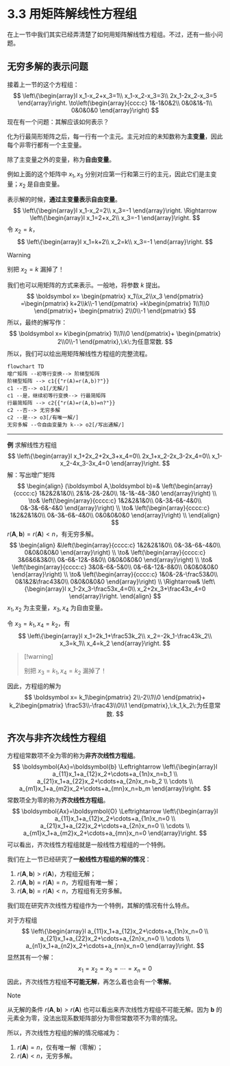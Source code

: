 # 3.3 用矩阵解线性方程组

在上一节中我们其实已经弄清楚了如何用矩阵解线性方程组。不过，还有一些小问题。

## 无穷多解的表示问题

接着上一节的这个方程组：
$$
\left\{\begin{array}l
  x_1-x_2+x_3=1\\
  x_1-x_2-x_3=3\\
  2x_1-2x_2-x_3=5
\end{array}\right.
\to\left(\begin{array}{ccc:c}
1&-1&0&2\\
0&0&1&-1\\
0&0&0&0
\end{array}\right)
$$
现在有一个问题：其解应该如何表示？

化为行最简形矩阵之后，每一行有一个主元。主元对应的未知数称为**主变量**，因此每个非零行都有一个主变量。

除了主变量之外的变量，称为**自由变量**。

例如上面的这个矩阵中 $x_1,x_3$ 分别对应第一行和第三行的主元，因此它们是主变量；$x_2$ 是自由变量。

表示解的时候，**通过主变量表示自由变量**。
$$
\left\{\begin{array}l
  x_1-x_2=2\\
  x_3=-1
\end{array}\right.
\Rightarrow
\left\{\begin{array}l
  x_1=2+x_2\\
  x_3=-1
\end{array}\right.
$$
令 $x_2=k$，
$$
\left\{\begin{array}l
  x_1=k+2\\
  x_2=k\\
  x_3=-1
\end{array}\right.
$$

> [!warning]
>
> 别把 $x_2=k$ 漏掉了！

我们也可以用矩阵的方式来表示。一般地，将参数 $k$ 提出。
$$
\boldsymbol x=
\begin{pmatrix}
x_1\\x_2\\x_3
\end{pmatrix}
=\begin{pmatrix}
k+2\\k\\-1
\end{pmatrix}
=k\begin{pmatrix}
1\\1\\0
\end{pmatrix}+
\begin{pmatrix}
2\\0\\-1
\end{pmatrix}
$$
所以，最终的解写作：
$$
\boldsymbol x=
k\begin{pmatrix}
1\\1\\0
\end{pmatrix}+
\begin{pmatrix}
2\\0\\-1
\end{pmatrix},\:k\:为任意常数.
$$
所以，我们可以绘出用矩阵解线性方程组的完整流程。

```mermaid
flowchart TD
增广矩阵 --初等行变换--> 阶梯型矩阵
阶梯型矩阵 --> c1{{"r(A)=r(A,b)?"}}
c1 --否--> o1[/无解/]
c1 --是，继续初等行变换--> 行最简矩阵
行最简矩阵 --> c2{{"r(A)=r(A,b)=n?"}}
c2 --否--> 无穷多解
c2 --是--> o3[/有唯一解/]
无穷多解 --令自由变量为 k--> o2[/写出通解/]
```

---

**例** 求解线性方程组
$$
\left\{\begin{array}l
  x_1+2x_2+2x_3+x_4=0\\
  2x_1+x_2-2x_3-2x_4=0\\
  x_1-x_2-4x_3-3x_4=0
\end{array}\right.
$$
解：写出增广矩阵
$$
\begin{align}
(\boldsymbol A,\boldsymbol b)=&
\left(\begin{array}{cccc:c}
1&2&2&1&0\\
2&1&-2&-2&0\\
1&-1&-4&-3&0
\end{array}\right) \\
\to&
\left(\begin{array}{cccc:c}
1&2&2&1&0\\
0&-3&-6&-4&0\\
0&-3&-6&-4&0
\end{array}\right) \\
\to&
\left(\begin{array}{cccc:c}
1&2&2&1&0\\
0&-3&-6&-4&0\\
0&0&0&0&0
\end{array}\right) \\
\end{align}
$$
$r(\boldsymbol A,\boldsymbol b)=r(\boldsymbol A)<n$，有无穷多解。
$$
\begin{align}
&\left(\begin{array}{cccc:c}
1&2&2&1&0\\
0&-3&-6&-4&0\\
0&0&0&0&0
\end{array}\right) \\
\to&
\left(\begin{array}{cccc:c}
3&6&6&3&0\\
0&-6&-12&-8&0\\
0&0&0&0&0
\end{array}\right) \\
\to&
\left(\begin{array}{cccc:c}
3&0&-6&-5&0\\
0&-6&-12&-8&0\\
0&0&0&0&0
\end{array}\right) \\
\to&
\left(\begin{array}{cccc:c}
1&0&-2&-\frac53&0\\
0&1&2&\frac43&0\\
0&0&0&0&0
\end{array}\right) \\
\Rightarrow&
\left\{\begin{array}l
  x_1-2x_3-\frac53x_4=0\\
  x_2+2x_3+\frac43x_4=0
\end{array}\right.
\end{align}
$$
$x_1,x_2$ 为主变量，$x_3,x_4$ 为自由变量。

令 $x_3=k_1,x_4=k_2$，有
$$
\left\{\begin{array}l
  x_1=2k_1+\frac53k_2\\
  x_2=-2k_1-\frac43k_2\\
  x_3=k_1\\
  x_4=k_2
\end{array}\right.
$$

>  [!warning]
>
> 别把 $x_3=k_1,x_4=k_2$ 漏掉了！

因此，方程组的解为
$$
\boldsymbol x=
k_1\begin{pmatrix}
2\\-2\\1\\0
\end{pmatrix}+
k_2\begin{pmatrix}
\frac53\\-\frac43\\0\\1
\end{pmatrix},\:k_1,k_2\:为任意常数.
$$

## 齐次与非齐次线性方程组

方程组常数项不全为零的称为**非齐次线性方程组**。
$$
\boldsymbol{Ax}=\boldsymbol{b}
\Leftrightarrow
\left\{\begin{array}l
  a_{11}x_1+a_{12}x_2+\cdots+a_{1n}x_n=b_1 \\
  a_{21}x_1+a_{22}x_2+\cdots+a_{2n}x_n=b_2 \\
  \cdots \\
  a_{m1}x_1+a_{m2}x_2+\cdots+a_{mn}x_n=b_m
\end{array}\right.
$$
常数项全为零的称为**齐次线性方程组**。
$$
\boldsymbol{Ax}=\boldsymbol{O}
\Leftrightarrow
\left\{\begin{array}l
  a_{11}x_1+a_{12}x_2+\cdots+a_{1n}x_n=0 \\
  a_{21}x_1+a_{22}x_2+\cdots+a_{2n}x_n=0 \\
  \cdots \\
  a_{m1}x_1+a_{m2}x_2+\cdots+a_{mn}x_n=0
\end{array}\right.
$$
可以看出，齐次线性方程组就是一般线性方程组的一个特例。

我们在上一节已经研究了**一般线性方程组的解的情况**：

1. $r(\boldsymbol A,\boldsymbol b)>r(\boldsymbol A)$，方程组无解；
2. $r(\boldsymbol A,\boldsymbol b)=r(\boldsymbol A)=n$，方程组有唯一解；
3. $r(\boldsymbol A,\boldsymbol b)=r(\boldsymbol A)<n$，方程组有无穷多解。

我们现在研究齐次线性方程组作为一个特例，其解的情况有什么特点。

对于方程组
$$
\left\{\begin{array}l
  a_{11}x_1+a_{12}x_2+\cdots+a_{1n}x_n=0 \\
  a_{21}x_1+a_{22}x_2+\cdots+a_{2n}x_n=0 \\
  \cdots \\
  a_{n1}x_1+a_{n2}x_2+\cdots+a_{nn}x_n=0
\end{array}\right.
$$
显然其有一个解：
$$
x_1=x_2=x_3=\cdots=x_n=0
$$
因此，齐次线性方程组**不可能无解**，再怎么着也会有一个**零解**。

> [!note]
>
> 从无解的条件 $r(\boldsymbol A,\boldsymbol b)>r(\boldsymbol A)$ 也可以看出来齐次线性方程组不可能无解。因为 $\boldsymbol b$ 的元素全为零，没法出现系数矩阵部分为零但常数项不为零的情况。

所以，齐次线性方程组的解的情况缩减为：

1. $r(\boldsymbol A)=n$，仅有唯一解（零解）；
2. $r(\boldsymbol A)<n$，无穷多解。

